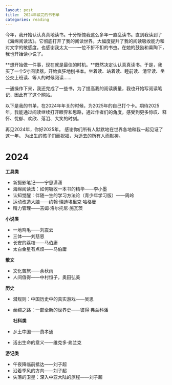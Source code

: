 ```yaml
---
layout: post
title:  2024年读完的书书单
categories: reading
---
```


今年，我开始认认真真地读书。十分惭愧我这么多年一直乱读书。直到我读到了《海绵阅读法》。它彻底打开了我的阅读世界，大幅度提升了我的阅读吸收能力和对文字的敏感度。也感谢我太太——一位不折不扣的书虫。在她的鼓励和熏陶下，我也开始读小说了。

**想开始做一件事，现在就是最佳的时机。**既然决定认认真真读书。于是，我买了一个5寸阅读器，开始疯狂地刨书本。坐着读、站着读、睡前读、清早读、坐公交上班读、等人的时候阅读……

一通操作下来，我还完成了一些书，为了提高我的阅读质量，我也开始写阅读笔记，因此有了这个网站。

以下是我的书单，在2024年年关的时候，为2025年的自己打个卡。期待2025年，我能通过阅读继续打开眼界和思路，通过作者们的角度，感受到更多惊叹、释怀、忧郁、欢欣、落泪、大笑的时刻。

再见2024年，你好2025年。
感谢你们所有人默默地在世界各地和我一起见证了这一年。
为出生的孩子们而祝福，为逝去的所有人而默祷。


# 2024

**工具类**

- 新摄影笔记——宁思潇潇
- 海绵阅读法：如何吸收一本书的精华——李小墨
- 认知觉醒：伴随一生的学习方法论（青少年学习版）——周岭
- 运动改造大脑——约翰·瑞迪埃里克·哈格曼
- 精力管理——吉姆·洛尔托尼·施瓦茨


**小说类**

- 一地鸡毛——刘震云
- 三体——刘慈恩
- 长安的荔枝——马伯庸
- 太白金星有点烦——马伯庸

**散文**

- 文化苦旅——余秋雨
- 人间值得——中村恒子，奥田弘美
 

**历史**

- 潜规则：中国历史中的真实游戏——吴思
- 丝绸之路：一部全新的世界史——彼得·弗兰科潘

  **社科类**

- 乡土中国——费孝通
- 活出生命的意义——维克多·弗兰克



**游记类**
- 午夜降临前抵达——刘子超
- 沿着季风的方向——刘子超
- 失落的卫星：深入中亚大陆的旅程——刘子超
<!--stackedit_data:
eyJoaXN0b3J5IjpbLTU5NzQ4OTQ4XX0=
-->